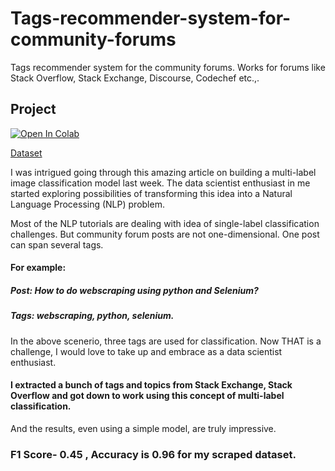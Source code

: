 # Tags-recommender-system-for-community-forums
Tags recommender system for the community forums. Works for forums like Stack Overflow, Stack Exchange, Discourse, Codechef etc.,.  
## Project

[![Open In Colab](https://colab.research.google.com/assets/colab-badge.svg)](https://colab.research.google.com/github/sailikhithk/Tags-recommender-system-for-community-forums)

[Dataset](./webscraping_stack4.xlsx)

I was intrigued going through this amazing article on building a multi-label image classification model last week. The data scientist enthusiast in me started exploring possibilities of transforming this idea into a Natural Language Processing (NLP) problem.

Most of the NLP tutorials are dealing with idea of single-label classification challenges. But community forum posts are not one-dimensional. One post can span several tags. 

#### For example: 

##### Post: How to do webscraping using python and Selenium? 
##### Tags: webscraping, python, selenium.

In the above scenerio, three tags are used for classification. Now THAT is a challenge, I would love to take up and embrace as a data scientist enthusiast. 

#### I extracted a bunch of tags and topics from Stack Exchange, Stack Overflow and got down to work using this concept of multi-label classification. 

And the results, even using a simple model, are truly impressive.

### F1 Score- 0.45 , Accuracy is 0.96 for my scraped dataset. 



